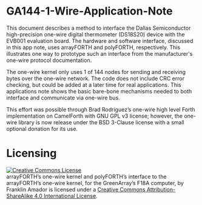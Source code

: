 GA144-1-Wire-Application-Note
=============================
This document describes a method to interface the Dallas Semiconductor high-precision one-wire digital thermometer (DS18S20) device with the EVB001 evaluation board. The hardware and software interface, discussed in this app note, uses arrayFORTH and polyFORTH, respectively. This illustrates one way to prototype such an interface from the manufacturer's one-wire protocol documentation.

The one-wire kernel only uses 1 of 144 nodes for sending and receiving bytes over the one-wire network. The code does not include CRC error checking, but could be added at a later time for real applications. This applications note shows the basic bare-bone mechanisms needed to both interface and communicate via one-wire bus.

This effort was possible through Brad Rodriguez’s one-wire high level Forth implementation on CamelForth with GNU GPL v3 license; however, the one-wire library is now release under the BSD 3-Clause license with a small optional donation for its use.

Licensing
=========
<a rel="license" href="http://creativecommons.org/licenses/by-sa/4.0/"><img alt="Creative Commons License" style="border-width:0" src="https://i.creativecommons.org/l/by-sa/4.0/88x31.png" /></a><br /><span xmlns:dct="http://purl.org/dc/terms/" href="http://purl.org/dc/dcmitype/InteractiveResource" property="dct:title" rel="dct:type">arrayFORTH’s one-wire kernel and polyFORTH’s interface to the arrayFORTH’s one-wire kernel, for the GreenArray’s F18A computer, </span> by <span xmlns:cc="http://creativecommons.org/ns#" property="cc:attributionName">Franklin Amador</span> is licensed under a <a rel="license" href="http://creativecommons.org/licenses/by-sa/4.0/">Creative Commons Attribution-ShareAlike 4.0 International License</a>.
